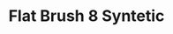 ---
layout: product
title: "Flat Brush 8 Syntetic"
price: "300" 
desc: "Sintetička četkica"
img_path: "/assets/img/AK608.webp"
brand: "AK"
available: true
special_offer: false
new: false
soon: false
cat: "070000"
subcat: "070200"
subsubcat: "070201"
sifra: "AK608"
popular: false
---